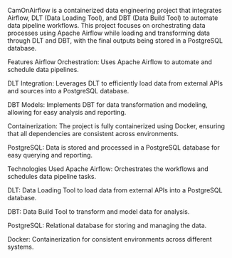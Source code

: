 CamOnAirflow is a containerized data engineering project that integrates Airflow, DLT (Data Loading Tool), and DBT (Data Build Tool) to automate data pipeline workflows. This project focuses on orchestrating data processes using Apache Airflow while loading and transforming data through DLT and DBT, with the final outputs being stored in a PostgreSQL database.

Features
Airflow Orchestration: Uses Apache Airflow to automate and schedule data pipelines.

DLT Integration: Leverages DLT to efficiently load data from external APIs and sources into a PostgreSQL database.

DBT Models: Implements DBT for data transformation and modeling, allowing for easy analysis and reporting.

Containerization: The project is fully containerized using Docker, ensuring that all dependencies are consistent across environments.

PostgreSQL: Data is stored and processed in a PostgreSQL database for easy querying and reporting.

Technologies Used
Apache Airflow: Orchestrates the workflows and schedules data pipeline tasks.

DLT: Data Loading Tool to load data from external APIs into a PostgreSQL database.

DBT: Data Build Tool to transform and model data for analysis.

PostgreSQL: Relational database for storing and managing the data.

Docker: Containerization for consistent environments across different systems.

